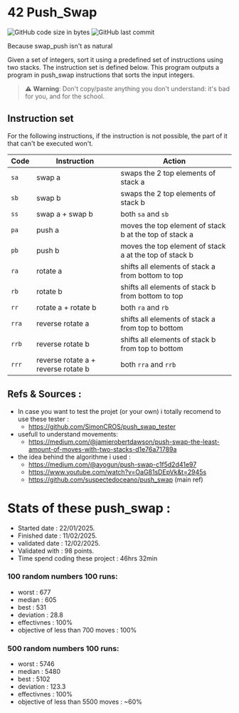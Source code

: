 # 42 Push_Swap

<img alt="GitHub code size in bytes" src="https://img.shields.io/github/languages/code-size/ReivenIV/42_push_swap?color=lightblue" />
<img alt="GitHub last commit" src="https://img.shields.io/github/last-commit/ReivenIV/42_push_swap?color=green" />

Because swap_push isn't as natural

Given a set of integers, sort it using a predefined set of instructions using
two stacks. The instruction set is defined below. This program outputs a program
in push_swap instructions that sorts the input integers.

> ⚠️ **Warning**: Don't copy/paste anything you don't understand: it's bad for you, and for the school.

## Instruction set

For the following instructions, if the instruction is not possible, the part of
it that can't be executed won't.

| Code  | Instruction                         | Action                                                 |
| ----- | ----------------------------------- | ------------------------------------------------------ |
| `sa`  | swap a                              | swaps the 2 top elements of stack a                    |
| `sb`  | swap b                              | swaps the 2 top elements of stack b                    |
| `ss`  | swap a + swap b                     | both `sa` and `sb`                                     |
| `pa`  | push a                              | moves the top element of stack b at the top of stack a |
| `pb`  | push b                              | moves the top element of stack a at the top of stack b |
| `ra`  | rotate a                            | shifts all elements of stack a from bottom to top      |
| `rb`  | rotate b                            | shifts all elements of stack b from bottom to top      |
| `rr`  | rotate a + rotate b                 | both `ra` and `rb`                                     |
| `rra` | reverse rotate a                    | shifts all elements of stack a from top to bottom      |
| `rrb` | reverse rotate b                    | shifts all elements of stack b from top to bottom      |
| `rrr` | reverse rotate a + reverse rotate b | both `rra` and `rrb`                                   |

## Refs & Sources :
- In case you want to test the projet (or your own) i totally recomend to use these tester : 
	- https://github.com/SimonCROS/push_swap_tester	
- usefull to understand movements: 
	- https://medium.com/@jamierobertdawson/push-swap-the-least-amount-of-moves-with-two-stacks-d1e76a71789a
- the idea behind the algorithme i used : 
	- https://medium.com/@ayogun/push-swap-c1f5d2d41e97
	- https://www.youtube.com/watch?v=OaG81sDEpVk&t=2945s
	- https://github.com/suspectedoceano/push_swap (main ref)

# Stats of these push_swap : 

- Started date : 22/01/2025.
- Finished date : 11/02/2025.
- validated date : 12/02/2025.
- Validated with : 98 points.
- Time spend coding these project : 46hrs 32min

### 100 random numbers 100 runs:
 - worst : 677
 - median : 605
 - best : 531
 - deviation : 28.8
 - effectivnes : 100%
 - objective of less than 700 moves : 100%

### 500 random numbers 100 runs:
 - worst : 5746
 - median : 5480
 - best : 5102
 - deviation : 123.3
 - effectivnes : 100%
 - objective of less than 5500 moves : ~60%
